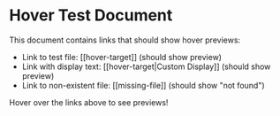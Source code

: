 # Hover Test Document

This document contains links that should show hover previews:

- Link to test file: [[hover-target]] (should show preview)
- Link with display text: [[hover-target|Custom Display]] (should show preview)
- Link to non-existent file: [[missing-file]] (should show "not found")

Hover over the links above to see previews!